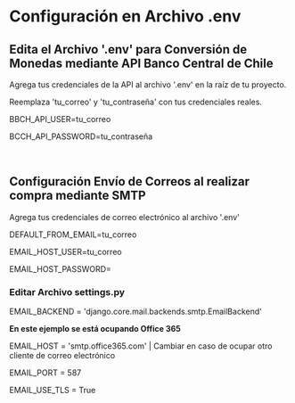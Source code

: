 <h1>Configuración en Archivo .env</h1>

<h2>Edita el Archivo '.env' para Conversión de Monedas mediante API Banco Central de Chile</h2>
<p>Agrega tus credenciales de la API al archivo '.env' en la raíz de tu proyecto.</p>
<p>Reemplaza 'tu_correo' y 'tu_contraseña' con tus credenciales reales.</p>
<p>BBCH_API_USER=tu_correo</p>
<p>BCCH_API_PASSWORD=tu_contraseña</p>
<br>


<h2>Configuración Envío de Correos al realizar compra mediante SMTP</h2>
<p>Agrega tus credenciales de correo electrónico al archivo '.env'</p>
<p>DEFAULT_FROM_EMAIL=tu_correo</p>
<p>EMAIL_HOST_USER=tu_correo</p>
<p>EMAIL_HOST_PASSWORD=</p>

<h3>Editar Archivo settings.py</h3>
<p>EMAIL_BACKEND = 'django.core.mail.backends.smtp.EmailBackend'</p>
<p><b>En este ejemplo se está ocupando Office 365</b></p>
<p>EMAIL_HOST = 'smtp.office365.com' | Cambiar en caso de ocupar otro cliente de correo electrónico</p>
<p>EMAIL_PORT = 587</p>
<p>EMAIL_USE_TLS = True</p>






